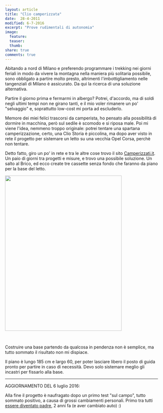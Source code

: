```yaml
--- 
layout: article 
title: "Clio camperizzata" 
date:  28-4-2011
modified: 6-7-2016
excerpt: "Prove rudimentali di autonomia" 
image: 
  feature: 
  teaser: 
  thumb: 
share: true
comments: true
--- 
```

Abitando a nord di Milano e preferendo programmare i trekking nei giorni feriali in modo da vivere la montagna nella maniera più solitaria possibile, sono obbligato a partire molto presto, altrimenti l'imbottigliamento nelle tangenziali di Milano è assicurato. Da qui la ricerca di una soluzione alternativa.

Partire il giorno prima e fermarmi in albergo? Potrei, d'accordo, ma di soldi negli ultimi tempi non ne girano tanti, e il mio voler rimanere un po' "selvaggio" e, soprattutto low-cost mi porta ad escluderlo.

Memore dei miei felici trascorsi da camperista, ho pensato alla possibilità di dormire in macchina, però sul sedile è scomodo e si riposa male.
Poi mi viene l'idea, nemmeno troppo originale: potrei tentare una spartana camperizzazione, certo, una Clio Storia è piccolina, ma dopo aver visto in rete il progetto per sistemare un letto su una vecchia Opel Corsa, perchè non tentare.

Detto fatto, giro un po' in rete e tra le altre cose trovo il sito <a title="Camperizzati.it" href="http://www.camperizzati.it" target="_blank">Camperizzati.it</a>. Un paio di giorni tra progetti e misure, e trovo una possibile soluzione.
Un salto al Brico, ed ecco create tre cassette senza fondo che faranno da piano per la base del letto.

<a href="http://i.imgur.com/X9uqW.jpg"><img class="alignleft" alt="" src="http://i.imgur.com/X9uqW.jpg" width="384" height="512" /></a>

&nbsp;

Costruire una base partendo da qualcosa in pendenza non è semplice, ma tutto sommato il risultato non mi dispiace.

Il piano è lungo 185 cm e largo 60, per poter lasciare libero il posto di guida pronto per partire in caso di necessità. Devo solo sistemare meglio gli incastri per fissarlo alla base.

- - -

AGGIORNAMENTO DEL 6 luglio 2016:

Alla fine il progetto è naufragato dopo un primo test "sul campo", tutto sommato positivo, a causa di grossi cambiamenti personali. Primo tra tutti [essere diventato padre](/figliame/ce-cilia), 2 anni fa (e aver cambiato auto) :)